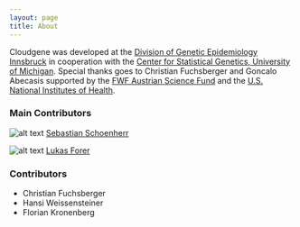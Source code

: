 ```yaml
---
layout: page
title: About
---
```


Cloudgene was developed at the [Division of Genetic Epidemiology Innsbruck](http://www3.i-med.ac.at/genepi/) in cooperation with the [Center for Statistical Genetics, University of Michigan](http://www.sph.umich.edu/csg/abecasis). Special thanks goes to Christian Fuchsberger and Goncalo Abecasis supported by the [FWF Austrian Science Fund](http://www.fwf.ac.at/) and the [U.S. National Institutes of Health](http://www.nih.gov/).

### Main Contributors

![alt text](https://avatars2.githubusercontent.com/u/1942824?s=30)
 [Sebastian Schoenherr](mailto:sebastian.schoenherr@i-med.ac.at)

 ![alt text](https://avatars2.githubusercontent.com/u/210220?s=30)
 [Lukas Forer](mailto:lukas.forer@i-med.ac.at)

### Contributors

- Christian Fuchsberger
- Hansi Weissensteiner
- Florian Kronenberg
